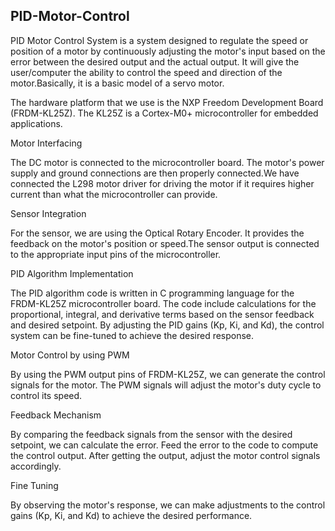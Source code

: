 ## PID-Motor-Control
PID Motor Control System is a system designed to regulate the speed or position of a motor by continuously adjusting the motor's input based on the error between the desired output and the actual output. It will give the user/computer the ability to control the speed and direction of the motor.Basically, it is a basic model of a servo motor.

The hardware platform that we use is the NXP Freedom Development Board (FRDM-KL25Z). The KL25Z is a Cortex-M0+ microcontroller for embedded applications.

Motor Interfacing

The DC motor is connected to the microcontroller board. The motor's power supply and ground connections are then properly connected.We have connected the L298 motor driver for driving the motor if it requires higher current than what the microcontroller can provide.

Sensor Integration 

For the sensor, we are using the Optical Rotary Encoder. It provides the feedback on the motor's position or speed.The sensor output is connected to the appropriate input pins of the microcontroller.

PID Algorithm Implementation 

The PID algorithm code is written in C programming language for the FRDM-KL25Z microcontroller board. The code include calculations for the proportional, integral, and derivative terms based on the sensor feedback and desired setpoint. By adjusting the PID gains (Kp, Ki, and Kd), the control system can be fine-tuned to achieve the desired response.

Motor Control by using PWM 

By using the PWM output pins of FRDM-KL25Z, we can generate the control signals for the motor. The PWM signals will adjust the motor's duty cycle to control its speed. 

Feedback Mechanism

By comparing the feedback signals from the sensor with the desired setpoint, we can calculate the error. Feed the error to the code to compute the control output. After getting the output, adjust the motor control signals accordingly.

Fine Tuning 

By observing the motor's response, we can make adjustments to the control gains (Kp, Ki, and Kd) to achieve the desired performance. 
